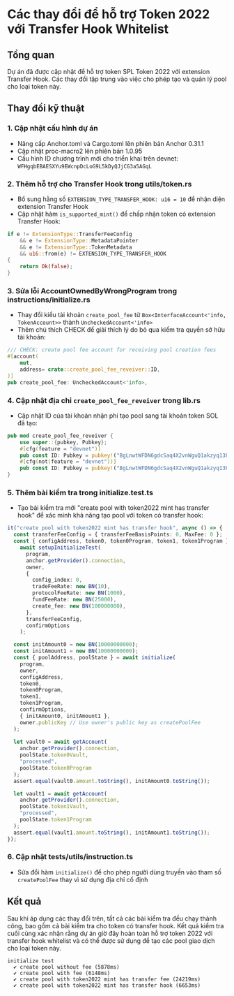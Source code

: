 # Các thay đổi để hỗ trợ Token 2022 với Transfer Hook Whitelist

## Tổng quan
Dự án đã được cập nhật để hỗ trợ token SPL Token 2022 với extension Transfer Hook. Các thay đổi tập trung vào việc cho phép tạo và quản lý pool cho loại token này.

## Thay đổi kỹ thuật

### 1. Cập nhật cấu hình dự án
- Nâng cấp Anchor.toml và Cargo.toml lên phiên bản Anchor 0.31.1
- Cập nhật proc-macro2 lên phiên bản 1.0.95
- Cấu hình ID chương trình mới cho triển khai trên devnet: `WFHgqbEBAESXYu9EWcnpDcLoG9L5kDyQJjCG3a5AGqL`

### 2. Thêm hỗ trợ cho Transfer Hook trong utils/token.rs
- Bổ sung hằng số `EXTENSION_TYPE_TRANSFER_HOOK: u16 = 10` để nhận diện extension Transfer Hook
- Cập nhật hàm `is_supported_mint()` để chấp nhận token có extension Transfer Hook:
```rust
if e != ExtensionType::TransferFeeConfig
    && e != ExtensionType::MetadataPointer
    && e != ExtensionType::TokenMetadata
    && u16::from(e) != EXTENSION_TYPE_TRANSFER_HOOK
{
    return Ok(false);
}
```

### 3. Sửa lỗi AccountOwnedByWrongProgram trong instructions/initialize.rs
- Thay đổi kiểu tài khoản `create_pool_fee` từ `Box<InterfaceAccount<'info, TokenAccount>>` thành `UncheckedAccount<'info>`
- Thêm chú thích CHECK để giải thích lý do bỏ qua kiểm tra quyền sở hữu tài khoản:
```rust
/// CHECK: create pool fee account for receiving pool creation fees
#[account(
    mut,
    address= crate::create_pool_fee_reveiver::ID,
)]
pub create_pool_fee: UncheckedAccount<'info>,
```

### 4. Cập nhật địa chỉ `create_pool_fee_reveiver` trong lib.rs
- Cập nhật ID của tài khoản nhận phí tạo pool sang tài khoản token SOL đã tạo:
```rust
pub mod create_pool_fee_reveiver {
    use super::{pubkey, Pubkey};
    #[cfg(feature = "devnet")]
    pub const ID: Pubkey = pubkey!("BgLnwtWFDN6gdcSaq4X2vnWguQ1akzyq13PSS5QEt2ah");
    #[cfg(not(feature = "devnet"))]
    pub const ID: Pubkey = pubkey!("BgLnwtWFDN6gdcSaq4X2vnWguQ1akzyq13PSS5QEt2ah");
}
```

### 5. Thêm bài kiểm tra trong initialize.test.ts
- Tạo bài kiểm tra mới "create pool with token2022 mint has transfer hook" để xác minh khả năng tạo pool với token có transfer hook:
```typescript
it("create pool with token2022 mint has transfer hook", async () => {
  const transferFeeConfig = { transferFeeBasisPoints: 0, MaxFee: 0 };
  const { configAddress, token0, token0Program, token1, token1Program } =
    await setupInitializeTest(
      program,
      anchor.getProvider().connection,
      owner,
      {
        config_index: 0,
        tradeFeeRate: new BN(10),
        protocolFeeRate: new BN(1000),
        fundFeeRate: new BN(25000),
        create_fee: new BN(100000000),
      },
      transferFeeConfig,
      confirmOptions
    );

  const initAmount0 = new BN(10000000000);
  const initAmount1 = new BN(10000000000);
  const { poolAddress, poolState } = await initialize(
    program,
    owner,
    configAddress,
    token0,
    token0Program,
    token1,
    token1Program,
    confirmOptions,
    { initAmount0, initAmount1 },
    owner.publicKey // Use owner's public key as createPoolFee
  );
  
  let vault0 = await getAccount(
    anchor.getProvider().connection,
    poolState.token0Vault,
    "processed",
    poolState.token0Program
  );
  assert.equal(vault0.amount.toString(), initAmount0.toString());

  let vault1 = await getAccount(
    anchor.getProvider().connection,
    poolState.token1Vault,
    "processed",
    poolState.token1Program
  );
  assert.equal(vault1.amount.toString(), initAmount1.toString());
});
```

### 6. Cập nhật tests/utils/instruction.ts
- Sửa đổi hàm `initialize()` để cho phép người dùng truyền vào tham số `createPoolFee` thay vì sử dụng địa chỉ cố định

## Kết quả
Sau khi áp dụng các thay đổi trên, tất cả các bài kiểm tra đều chạy thành công, bao gồm cả bài kiểm tra cho token có transfer hook. Kết quả kiểm tra cuối cùng xác nhận rằng dự án giờ đây hoàn toàn hỗ trợ token 2022 với transfer hook whitelist và có thể được sử dụng để tạo các pool giao dịch cho loại token này.

```
initialize test
  ✔ create pool without fee (5878ms)
  ✔ create pool with fee (6148ms)
  ✔ create pool with token2022 mint has transfer fee (24219ms)
  ✔ create pool with token2022 mint has transfer hook (6653ms)
```

